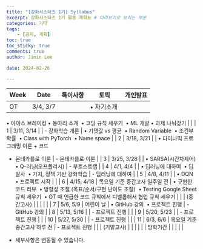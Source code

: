 ```yaml
---
title: "[강화시스터즈 1기] Syllabus"
excerpt: 강화시스터즈 1기 활동 계획표 # 미리보기로 보이는 부분
categories: 기타
tags: 
    - [공지, 계획]
toc: true
toc_sticky: true
comments: true
author: Jimin Lee

date: 2024-02-26

---
```


| Week | Date | 특이사항 | 토픽 | 개인발표 |
| --- | --- | --- | --- | --- |
| OT | 3/4, 3/7 |  | • 자기소개 
• 아이스 브레이킹
• 동아리 소개 
• 코딩 규칙 세우기 
• ML 개괄
• 과제 나눠갖기 |  |
| 1 | 3/11, 3/14 |  | - 강화학습 개론 | • 기댓값 vs 평균 
• Random Variable 
• 조건부 확률 
• Class with PyTorch 
• Name space |
| 2 | 3/18, 3/21 |  | • 다이나믹 프로그래밍 이론 + 코드 
- 몬테카를로 이론 | - 몬테카를로 이론 |
| 3 | 3/25, 3/28 |  | • SARSA(시간차제어) 
• Q-러닝(오프폴리시) | - 부트스트랩 |
| 4 | 4/1, 4/4 |  | • 딥러닝에 대하여 
• 딥살사 
• 가치, 정책 기반 강화학습 | - 딥러닝에 대하여 |
| 5 | 4/8, 4/11 |  | • DQN 
• 프로젝트 시작 |  |
| 6 | 4/15, 4/18 | 목요일 기준 중간고사 일주일 전 | • 구현한 코드 리뷰 
• 방향성 조절 (목표/순서/구현 난이도 조절) 
• Testing Google Sheet 규칙 세우기 
• OT 때 언급한 코드 규칙에서 디벨롭해서 협업 규칙 세우기 |  |
| (중간고사) |  |  |  |  |
| 7 | 5/6, 5/9 | 어린이 날 | • GitHub 강의 
• 프로젝트 진행 | - GitHub 강의 |
| 8 | 5/13, 5/16 |  | - 프로젝트 진행 |  |
| 9 | 5/20, 5/23 |  | - 프로젝트 진행 |  |
| 10 | 5/27, 5/30 |  | - 프로젝트 진행 |  |
| 11 | 6/3, 6/6 | 목요일 기준 중간고사 하루 전 | - 프로젝트 진행 |  |
| (기말고사) |  |  |  |  |
| 방학기간 |  |  |  |  |

- 세부사항은 변동될 수 있습니다. 